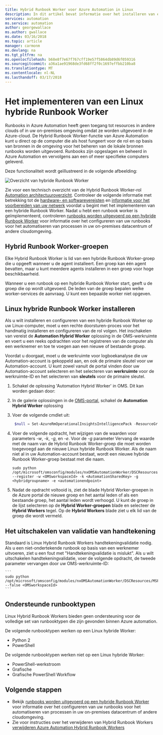 ```yaml
---
title: Hybrid Runbook Worker voor Azure Automation in Linux
description: In dit artikel bevat informatie over het installeren van een Azure Automation Hybrid Runbook Worker die u kunt het uitvoeren van runbooks op Linux-computers in uw lokale datacentrum of cloudomgeving.
services: automation
ms.service: automation
author: georgewallace
ms.author: gwallace
ms.date: 03/16/2018
ms.topic: article
manager: carmonm
ms.devlang: na
ms.tgt_pltfrm: na
ms.openlocfilehash: b68e8f7e67f767cff19e57f5864db89d6f059316
ms.sourcegitcommit: a36a1ae91968de3fd68ff2f0c1697effbb210ba8
ms.translationtype: MT
ms.contentlocale: nl-NL
ms.lasthandoff: 03/17/2018
---
```

# <a name="how-to-deploy-a-linux-hybrid-runbook-worker"></a>Het implementeren van een Linux hybride Runbook Worker

Runbooks in Azure Automation heeft geen toegang tot resources in andere clouds of in uw on-premises omgeving omdat ze worden uitgevoerd in de Azure-cloud. De Hybrid Runbook Worker-functie van Azure Automation kunt u direct op de computer die als host fungeert voor de rol en op basis van bronnen in de omgeving voor het beheren van de lokale bronnen runbooks worden uitgevoerd. Runbooks zijn opgeslagen en beheerd in Azure Automation en vervolgens aan een of meer specifieke computers geleverd.

Deze functionaliteit wordt geïllustreerd in de volgende afbeelding:<br>  

![Overzicht van hybride Runbook Worker](media/automation-offering-get-started/automation-infradiagram-networkcomms.png)

Zie voor een technisch overzicht van de Hybrid Runbook Worker-rol [Automation architectuuroverzicht](automation-offering-get-started.md#automation-architecture-overview). Controleer de volgende informatie met betrekking tot de [hardware- en softwarevereisten](automation-offering-get-started.md#hybrid-runbook-worker) en [informatie voor het voorbereiden van uw netwerk](automation-offering-get-started.md#network-planning) voordat u begint met het implementeren van een hybride Runbook Worker. Nadat u hebt een runbook worker is geïmplementeerd, controleren [runbooks worden uitgevoerd op een hybride Runbook Worker](automation-hrw-run-runbooks.md) voor informatie over het configureren van uw runbooks voor het automatiseren van processen in uw on-premises datacentrum of andere cloudomgeving.     

## <a name="hybrid-runbook-worker-groups"></a>Hybrid Runbook Worker-groepen
Elke Hybrid Runbook Worker is lid van een hybride Runbook Worker-groep die u opgeeft wanneer u de agent installeert. Een groep kan één agent bevatten, maar u kunt meerdere agents installeren in een groep voor hoge beschikbaarheid.

Wanneer u een runbook op een hybride Runbook Worker start, geeft u de groep die op wordt uitgevoerd. De leden van de groep bepalen welke worker-services de aanvraag. U kunt een bepaalde worker niet opgeven.

## <a name="installing-linux-hybrid-runbook-worker"></a>Linux hybride Runbook Worker installeren
Als u wilt installeren en configureren van een hybride Runbook Worker op uw Linux-computer, moet u een rechte doorsturen-proces voor het handmatig installeren en configureren van de rol volgen. Het inschakelen van vereist de **Automation Hybrid Worker** oplossing in de OMS-werkruimte en voert u een reeks opdrachten voor het registreren van de computer als een werknemer en toe te voegen aan een nieuwe of bestaande groep. 

Voordat u doorgaat, moet u de werkruimte voor logboekanalyse die uw Automation-account is gekoppeld aan, en ook de primaire sleutel voor uw Automation-account. U kunt zowel vanuit de portal vinden door uw Automation-account selecteren en het selecteren van **werkruimte** voor de werkruimte-ID en het selecteren van **sleutels** voor de primaire sleutel.  

1.  Schakel de oplossing 'Automation Hybrid Worker' in OMS. Dit kan worden gedaan door:

   1. In de galerie oplossingen in de [OMS-portal](https://mms.microsoft.com), schakel de **Automation Hybrid Worker** oplossing
   2. Voer de volgende cmdlet uit:

        ```powershell
         $null = Set-AzureRmOperationalInsightsIntelligencePack -ResourceGroupName  <ResourceGroupName> -WorkspaceName <WorkspaceName> -IntelligencePackName  "AzureAutomation" -Enabled $true
        ```

2.  Voer de volgende opdracht, het wijzigen van de waarden voor parameters *-w*, *-k*, *-g*, en *-e*. Voor de *-g* parameter Vervang de waarde met de naam van de Hybrid Runbook Worker-groep die moet worden toegevoegd aan de nieuwe Linux hybride Runbook Worker. Als de naam niet al in uw Automation-account bestaat, wordt een nieuwe hybride Runbook Worker-groep bestaat met die naam.
    
    ```
    sudo python /opt/microsoft/omsconfig/modules/nxOMSAutomationWorker/DSCResources/MSFT_nxOMSAutomationWorkerResource/automationworker/scripts/onboarding.py --register -w <OMSworkspaceId> -k <AutomationSharedKey> -g <hybridgroupname> -e <automationendpoint>
    ```
3. Nadat de opdracht voltooid is, ziet de blade Hybrid Worker-groepen in de Azure portal de nieuwe groep en het aantal leden of als een bestaande groep, het aantal leden wordt verhoogd. U kunt de groep in de lijst selecteren op de **Hybrid Worker-groepen** blade en selecteer de **Hybrid Workers** tegel. Op de **Hybrid Workers** blade ziet u elk lid van de groep die wordt vermeld.  


## <a name="turning-off-signature-validation"></a>Het uitschakelen van validatie van handtekening 
Standaard is Linux Hybrid Runbook Workers handtekeningvalidatie nodig. Als u een niet-ondertekende runbook op basis van een werknemer uitvoeren, ziet u een fout met "Handtekeningvalidatie is mislukt". Als u wilt uitschakelen handtekeningvalidatie, voer de volgende opdracht, de tweede parameter vervangen door uw OMS-werkruimte-ID:

    ```
    sudo python /opt/microsoft/omsconfig/modules/nxOMSAutomationWorker/DSCResources/MSFT_nxOMSAutomationWorkerResource/automationworker/scripts/require_runbook_signature.py --false <OMSworkspaceId>
    ```

## <a name="supported-runbook-types"></a>Ondersteunde runbooktypen

Linux Hybrid Runbook Workers bieden geen ondersteuning voor de volledige set van runbooktypen die zijn gevonden binnen Azure automation.

De volgende runbooktypen werken op een Linux hybride Worker:

* Python 2
* PowerShell
 
De volgende runbooktypen werken niet op een Linux hybride Worker:

* PowerShell-werkstroom
* Grafische
* Grafische PowerShell Workflow

## <a name="next-steps"></a>Volgende stappen

* Bekijk [runbooks worden uitgevoerd op een hybride Runbook Worker](automation-hrw-run-runbooks.md) voor informatie over het configureren van uw runbooks voor het automatiseren van processen in uw on-premises datacentrum of andere cloudomgeving.
* Zie voor instructies over het verwijderen van Hybrid Runbook Workers [verwijderen Azure Automation Hybrid Runbook Workers](automation-remove-hrw.md)
